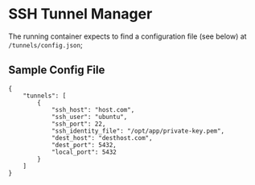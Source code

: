 # SSH Tunnel Manager

The running container expects to find a configuration file (see below) at `/tunnels/config.json`;

## Sample Config File

```
{
    "tunnels": [
        {
            "ssh_host": "host.com",
            "ssh_user": "ubuntu",
            "ssh_port": 22,
            "ssh_identity_file": "/opt/app/private-key.pem",
            "dest_host": "desthost.com",
            "dest_port": 5432,
            "local_port": 5432
        }
    ]
}
```